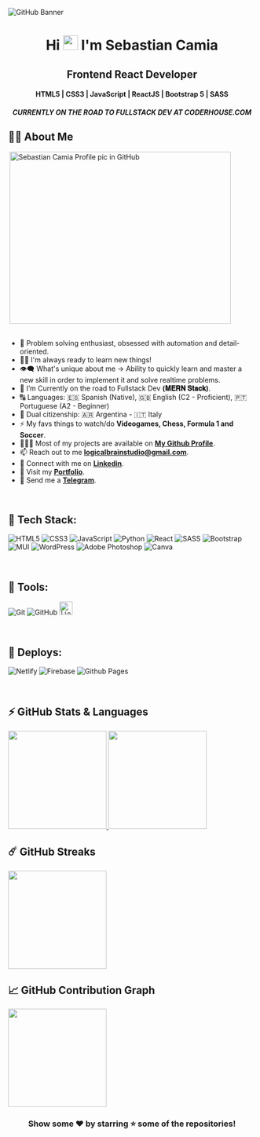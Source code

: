 
![GitHub Banner](https://media.licdn.com/dms/image/D4D16AQHNW2X7VEPE1Q/profile-displaybackgroundimage-shrink_350_1400/0/1685626253922?e=1695254400&v=beta&t=fUUIWpmHjfaklds9kPr5l_cOfuzLvlVZXLpEJn4cBCY)

<h1 align="center">Hi <img src="https://blog.joypixels.com/content/images/2019/06/waving_hand_sign_1024.gif" width="30px"> I'm <b>Sebastian Camia</b></h1>
<h2 align="center"><b>Frontend React Developer</b></h2>
<h4 align="center"><b>HTML5 | CSS3 | JavaScript | ReactJS | Bootstrap 5 | SASS</b></h4>
<h5 align="center"><b>CURRENTLY ON THE ROAD TO FULLSTACK DEV AT CODERHOUSE.COM</b></h5>

## 🙋‍♂️ About Me

  <a href="https://ouidev.netlify.app/" target="_blank" style="display: flex; align-items: center;">
    <img align="right" src="https://ouidev.netlify.app/img/main2.png" alt="Sebastian Camia Profile pic in GitHub" title="Check out my Portfolio here!" width="450" height="350" />
  </a>
  
<br>

- 🥋 Problem solving enthusiast, obsessed with automation and detail-oriented.
- 👨‍💻 I'm always ready to learn new things!
- 👁‍🗨 What's unique about me → Ability to quickly learn and master a new skill in order to implement it and solve realtime problems.
- 📘 I’m Currently on the road to Fullstack Dev **(𝐌𝐄𝐑𝐍 𝐒𝐭𝐚𝐜𝐤)**.
- 🔠 Languages: 🇪🇸 Spanish (Native), 🇬🇧 English (C2 - Proficient), 🇵🇹 Portuguese (A2 - Beginner)
- 🏴 Dual citizenship: 🇦🇷 Argentina - 🇮🇹 Italy
- ⚡ My favs things to watch/do **Videogames, Chess, Formula 1 and Soccer**.
- 👨🏻‍💻 Most of my projects are available on [**My Github Profile**](https://github.com/CaraRota/ "GitHub Profile").
- 📫 Reach out to me **logicalbrainstudio@gmail.com**.
- 🔗 Connect with me on [**Linkedin**](https://www.linkedin.com/in/sebastian-emanuel-camia-trefs/ "LinkedIn Profile").
- 🔗 Visit my [**Portfolio**](https://ouidev.netlify.app/ "Personal Portfolio").
- 🔗 Send me a [**Telegram**](https://t.me/CaraRota07 "Message me on Telegram").

<!--
## 🌐 Web Development Projects

| Project List | Languages |
| --- | :---: |
| [**🔗 Todo App**](https://github.com/Alkaison/Todo-JavaScript) | HTML, CSS, JS |
| [**🔗 Calculator**](https://github.com/Alkaison/Calculator) | HTML, CSS, JS |
| [**🔗 Currency Converter**](https://github.com/Alkaison/Currency-Converter) | HTML, CSS, JS |
| [**🔗 Tic Tac Toe**](https://github.com/Alkaison/Tic-Tac-Toe) | HTML, CSS, JS |
| [**🔗 King of Spices**](https://github.com/Alkaison/King-of-Spices) | HTML, CSS, JS |
| [**🔗 JavaScript Projects**](https://github.com/Alkaison/Web-Projects) | HTML, CSS, JS |
| [**🔗 Alkaison Blog**](https://github.com/Alkaison/Alkaison.github.io) | Jekyll, Ruby |

## 👨‍💻 Software Development Projects

| Project List | Languages |
| --- | :---: |
| [**🔗 Snake Game**](https://github.com/Alkaison/Snake-Game) | C++ |
| [**🔗 Phonebook Management System**](https://github.com/Alkaison/Phonebook-Management-System) | C |
| [**🔗 Library Management System**](https://github.com/Alkaison/Library-Management-System) | C |
| [**🔗 Number System Converter**](https://github.com/Alkaison/Number-System-Converter) | C |
-->
<br>

## 🚀 Tech Stack:

![HTML5](https://img.shields.io/badge/html5-%23E34F26.svg?style=for-the-badge&logo=html5&logoColor=white)
![CSS3](https://img.shields.io/badge/css3-%231572B6.svg?style=for-the-badge&logo=css3&logoColor=white)
![JavaScript](https://img.shields.io/badge/javascript-%23323330.svg?style=for-the-badge&logo=javascript&logoColor=%23F7DF1E)
![Python](https://img.shields.io/badge/python-3670A0?style=for-the-badge&logo=python&logoColor=ffdd54)
![React](https://img.shields.io/badge/react-%2320232a.svg?style=for-the-badge&logo=react&logoColor=%2361DAFB)
![SASS](https://img.shields.io/badge/SASS-hotpink.svg?style=for-the-badge&logo=SASS&logoColor=white)
![Bootstrap](https://img.shields.io/badge/bootstrap-%238511FA.svg?style=for-the-badge&logo=bootstrap&logoColor=white)
![MUI](https://img.shields.io/badge/MUI-%230081CB.svg?style=for-the-badge&logo=mui&logoColor=white)
![WordPress](https://img.shields.io/badge/WordPress-%23117AC9.svg?style=for-the-badge&logo=WordPress&logoColor=white)
![Adobe Photoshop](https://img.shields.io/badge/adobe%20photoshop-%2331A8FF.svg?style=for-the-badge&logo=adobe%20photoshop&logoColor=white)
![Canva](https://img.shields.io/badge/Canva-%2300C4CC.svg?style=for-the-badge&logo=Canva&logoColor=white)

<br>

## 🔮 Tools:

![Git](https://img.shields.io/badge/git-%23F05033.svg?style=for-the-badge&logo=git&logoColor=white)
![GitHub](https://img.shields.io/badge/github-%23121011.svg?style=for-the-badge&logo=github&logoColor=white)
<code><img height="27" src="https://img.shields.io/badge/Linux-FCC624?style=for-the-badge&logo=linux&logoColor=black" alt="linux" title="Linux"></code>

<br>

## 💾 Deploys:

![Netlify](https://img.shields.io/badge/netlify-%23000000.svg?style=for-the-badge&logo=netlify&logoColor=#00C7B7)
![Firebase](https://img.shields.io/badge/firebase-%23039BE5.svg?style=for-the-badge&logo=firebase)
![Github Pages](https://img.shields.io/badge/github%20pages-121013?style=for-the-badge&logo=github&logoColor=white)

<br>

## ⚡ GitHub Stats & Languages

  <a href="https://github.com/CaraRota/github-readme-stats" title="GitHub Stats Card">
  	<img height="200px" src="https://github-readme-stats.vercel.app/api?username=CaraRota&show_icons=true&theme=react&show=reviews">
  </a>
  <a href="https://github.com/CaraRota/github-readme-stats" title="GitHub Top Languages Card">
   	<img height="200px" src="https://github-readme-stats.vercel.app/api/top-langs/?username=CaraRota&layout=compact&theme=react&langs_count=10&card_width=400">
  </a>

<br>

## ☄️ GitHub Streaks

  <a href="https://github.com/CaraRota/github-readme-streak-stats" title="GitHub Streak Stats">
  	<img height="200px" src="https://streak-stats.demolab.com?user=CaraRota&theme=tokyonight&border_radius=8&date_format=j%20M%5B%20Y%5D&card_width=550)](https://git.io/streak-stats">
  </a>

<br>

## 📈 GitHub Contribution Graph

  <a href="https://github.com/CaraRota/github-readme-activity-graph" title="GitHub Activity Graph">
	  <img height="200px" src="https://github-readme-activity-graph.vercel.app/graph?username=CaraRota&theme=tokyo-night&radius=16">
  </a>

<!--
## ⚙️ Things I work with:

- **OS**: Windows 11.
- **Laptop**: Dell Inspiron 15 3000.
- **Browser**: Microsoft Edge.
- **IDE**: VSCode - The best editor out there.

## 📧 Connect with me:

[![Linkedin Badge](https://img.shields.io/badge/LinkedIn-0077B5?style=for-the-badge&logo=linkedin&logoColor=white)](https://linkedin.com/in/Alkaison "@Alkaison")
[![GitHub Badge](https://img.shields.io/badge/GitHub-100000?style=for-the-badge&logo=github&logoColor=white)](https://github.com/Alkaison "@Alkaison")
[![Gmail Badge](https://img.shields.io/badge/Gmail-D14836?style=for-the-badge&logo=gmail&logoColor=white)](mailto:505ganeshmourya@gmail.com "Email")
[![Twitter Badge](https://img.shields.io/badge/Twitter-1DA1F2?style=for-the-badge&logo=twitter&logoColor=white)](https://twitter.com/Alkaison "@Alkaison")
[![Discord Badge](https://img.shields.io/badge/Discord-5865F2?style=for-the-badge&logo=discord&logoColor=white)](https://discordapp.com/users/536816649425125389 "@Alkaison")
-->
<div align="center">

### Show some ❤️ by starring ⭐ some of the repositories!

</div>
